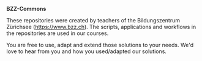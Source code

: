**BZZ-Commons**

These repositories were created by teachers of the Bildungszentrum Zürichsee (https://www.bzz.ch). 
The scripts, applications and workflows in the repositories are used in our courses.

You are free to use, adapt and extend those solutions to your needs. We'd love to hear from you and how you used/adapted our solutions.

